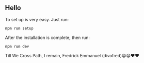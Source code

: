 ## Hello
To set up is very easy.
Just run:
```bash
npm run setup
```
After the installation is complete, then run:
```bash
npm run dev
```
Till We Cross Path, I remain, Fredrick Emmanuel (divofred)😁😁❤❤